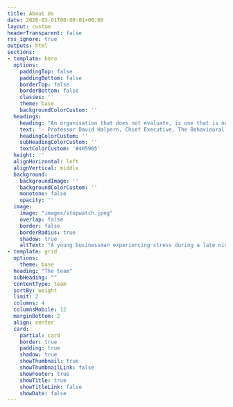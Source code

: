 ```yaml
---
title: About Us
date: 2020-03-01T00:00:01+00:00
layout: custom
headerTransparent: false
rss_ignore: true
outputs: html
sections:
- template: hero
  options:
    paddingTop: false
    paddingBottom: false
    borderTop: false
    borderBottom: false
    classes: ''
    theme: base
    backgroundColorCustom: ''
  headings:
    heading: "An organisation that does not evaluate, is one that is not learning or getting better."
    text: '- Professor David Halpern, Chief Executive, The Behavioural Insights Team.'
    headingColorCustom: ''
    subHeadingColorCustom: ''
    textColorCustom: '#405965'
  height: ''
  alignHorizontal: left
  alignVertical: middle
  background:
    backgroundImage: ''
    backgroundColorCustom: ''
    monotone: false
    opacity: ''
  image:
    image: "images/stopwatch.jpeg"
    overlap: false
    border: false
    borderRadius: true
    shadow: true
    altText: "A young businessman experiencing stress during a late night at work"
- template: grid
  options:
    theme: base
  heading: "The team"
  subHeading: ""
  contentType: team 
  sortBy: weight
  limit: 2
  columns: 4
  columnsMobile: 12
  marginBottom: 2
  align: center 
  card:
    partial: card
    border: true
    padding: true
    shadow: true
    showThumbnail: true
    showThumbnailLink: false 
    showFooter: true
    showTitle: true
    showTitleLink: false 
    showDate: false
---
```

